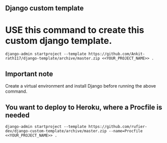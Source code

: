 ## Django custom template

# USE this command to create this custom django template.
```
django-admin startproject --template https://github.com/Ankit-rath117/django-template/archive/master.zip <<YOUR_PROJECT_NAME>> .
```

## Important note

Create a virtual environment and install Django before running the above command.

## You want to deploy to Heroku, where a Procfile is needed
```
django-admin startproject --template https://github.com/rufier-dev/django-custom-template/archive/master.zip --name=Procfile <<YOUR_PROJECT_NAME>> .
```
